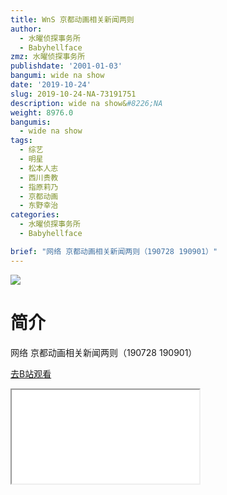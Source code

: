 ```yaml
---
title: WnS 京都动画相关新闻两则
author:
  - 水曜侦探事务所
  - Babyhellface
zmz: 水曜侦探事务所
publishdate: '2001-01-03'
bangumi: wide na show
date: '2019-10-24'
slug: 2019-10-24-NA-73191751
description: wide na show&#8226;NA
weight: 8976.0
bangumis:
  - wide na show
tags:
  - 综艺
  - 明星
  - 松本人志
  - 西川贵教
  - 指原莉乃
  - 京都动画
  - 东野幸治
categories:
  - 水曜侦探事务所
  - Babyhellface

brief: "网络 京都动画相关新闻两则（190728 190901）"
---
```

![](https://raw.githubusercontent.com/tcgriffith/owaraisite/master/static/tmpimg/b9fb514e16fdcf89231c5c6127c71d8c3f1b79d3.jpg.480.jpg)
# 简介  
网络
京都动画相关新闻两则（190728 190901）  

[去B站观看](https://www.bilibili.com/video/av73191751/)
<div class ="resp-container"><iframe class="testiframe" src="//player.bilibili.com/player.html?aid=73191751"", scrolling="no", allowfullscreen="true" > </iframe></div> 
